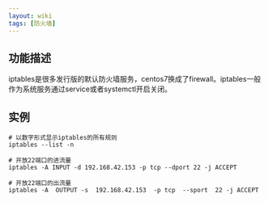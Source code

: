 ```yaml
---
layout: wiki
tags: [防火墙]
---
```


## 功能描述

iptables是很多发行版的默认防火墙服务，centos7换成了firewall。iptables一般作为系统服务通过service或者systemctl开启关闭。

## 实例

```
# 以数字形式显示iptables的所有规则
iptables --list -n

# 开放22端口的进流量
iptables -A INPUT -d 192.168.42.153 -p tcp --dport 22 -j ACCEPT

# 开放22端口的出流量
iptables -A  OUTPUT -s  192.168.42.153  -p tcp  --sport  22 -j ACCEPT
```